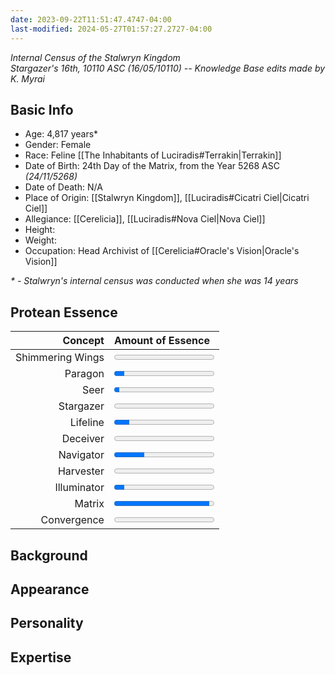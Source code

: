 ```yaml
---
date: 2023-09-22T11:51:47.4747-04:00
last-modified: 2024-05-27T01:57:27.2727-04:00
---
```

*Internal Census of the Stalwryn Kingdom*  
*Stargazer's 16th, 10110 ASC (16/05/10110) -- Knowledge Base edits made by K. Myrai*
## Basic Info
- Age: 4,817 years*
- Gender: Female
- Race: Feline [[The Inhabitants of Luciradis#Terrakin|Terrakin]]
- Date of Birth: 24th Day of the Matrix, from the Year 5268 ASC *(24/11/5268)*
- Date of Death: N/A
- Place of Origin: [[Stalwryn Kingdom]], [[Luciradis#Cicatri Ciel|Cicatri Ciel]]
- Allegiance: [[Cerelicia]], [[Luciradis#Nova Ciel|Nova Ciel]]
- Height: 
- Weight: 
- Occupation: Head Archivist of [[Cerelicia#Oracle's Vision|Oracle's Vision]]

_* - Stalwryn's internal census was conducted when she was 14 years_
## Protean Essence

|      **Concept** | **Amount of Essence**                      |
| ---------------: | :----------------------------------------- |
| Shimmering Wings | <progress value="0" max="100"></progress>  |
|          Paragon | <progress value="10" max="100"></progress> |
|             Seer | <progress value="5" max="100"></progress>  |
|        Stargazer | <progress value="0" max="100"></progress>  |
|         Lifeline | <progress value="15" max="100"></progress> |
|         Deceiver | <progress value="0" max="100"></progress>  |
|        Navigator | <progress value="30" max="100"></progress> |
|        Harvester | <progress value="0" max="100"></progress>  |
|      Illuminator | <progress value="10" max="100"></progress> |
|           Matrix | <progress value="95" max="100"></progress> |
|      Convergence | <progress value="0" max="100"></progress>  |

## Background

## Appearance

## Personality

## Expertise